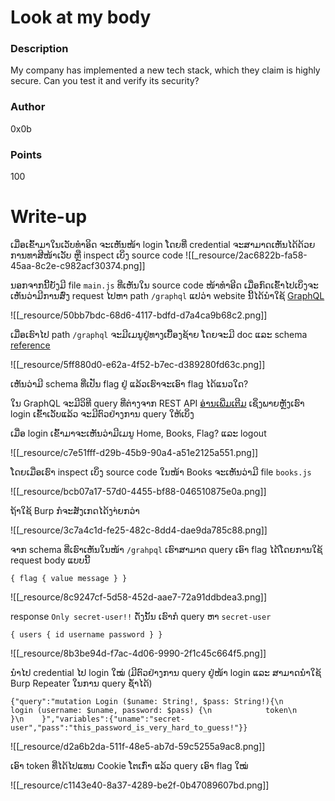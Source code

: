# Look at my body
### Description
My company has implemented a new tech stack, which they claim is highly secure. Can you test it and verify its security?

### Author
0x0b

### Points
100

# Write-up

ເມື່ອເຂົ້າມາໃນເວັບທຳອິດ ຈະເຫັນໜ້າ login ໂດຍທີ່ credential ຈະສາມາດເຫັນໄດ້ດ້ວຍການທາສີໜ້າເວັບ ຫຼື inspect ເບິ່ງ source code
![[_resource/2ac6822b-fa58-45aa-8c2e-c982acf30374.png]]

ນອກຈາກນີ້ຍັງມີ file `main.js` ທີ່ເຫັນໃນ source code ໜ້າທຳອີດ ເມື່ອກົດເຂົ້າໄປເບິ່ງຈະເຫັນວ່າມີການສົ່ງ request ໄປຫາ path `/graphql` ແປວ່າ website ນີ້ໄດ້ນຳໃຊ້ [GraphQL](https://graphql.org/learn/)

![[_resource/50bb7bdc-68d6-4117-bdfd-d7a4ca9b68c2.png]]

ເມື່ອເຮົາໄປ path `/graphql` ຈະມີເມນູຢູ່ທາງເບື້ອງຊ້າຍ ໂດຍຈະມີ doc ແລະ schema [reference](https://graphql.org/learn/schema/)

![[_resource/5ff880d0-e62a-4f52-b7ec-d389280fd63c.png]]

ເຫັນວ່າມີ schema ທີ່ເປັນ flag ຢູ່ ແລ້ວເຮົາຈະເອົາ flag ໄດ້ແນວໃດ?

ໃນ GraphQL ຈະມີວິທີ query ທີ່ຕ່າງຈາກ REST API [ອ່ານເພີ່ມເຕີມ](https://graphql.org/learn/queries/) ເຊິ່ງພາຍຫຼັງເຮົາ login ເຂົ້າເວັບແລ້ວ ຈະມີຕົວຢ່າງການ query ໃຫ້ເບິ່ງ

ເມື່ອ login ເຂົ້າມາຈະເຫັນວ່າມີເມນູ Home, Books, Flag? ແລະ logout

![[_resource/c7e51fff-d29b-45b9-90a4-a51e2125a551.png]]

ໂດຍເມື່ອເຮົາ inspect ເບິ່ງ source code ໃນໜ້າ Books ຈະເຫັນວ່າມີ file `books.js`

![[_resource/bcb07a17-57d0-4455-bf88-046510875e0a.png]]

ຖ້າໃຊ້ Burp ກໍຈະສັງເກດໄດ້ງາ່ຍກວ່າ

![[_resource/3c7a4c1d-fe25-482c-8dd4-dae9da785c88.png]]

ຈາກ schema ທີ່ເຮົາເຫັນໃນໜ້າ `/grahpql` ເຮົາສາມາດ query ເອົາ flag ໄດ້ໂດຍການໃຊ້ request body ແບບນີ້

```
{ flag { value message } }
```

![[_resource/8c9247cf-5d58-452d-aae7-72a91ddbdea3.png]]

response `Only secret-user!!` ດັ່ງນັ້ນ ເຮົາກໍ query ຫາ `secret-user`

```
{ users { id username password } }
```

![[_resource/8b3be94d-f7ac-4d06-9990-2f1c45c664f5.png]]

ນຳໄປ credential ໄປ login ໃໝ່ (ມີຕົວຢ່າງການ query ຢູ່ໜ້າ login ແລະ ສາມາດນຳໃຊ້ Burp Repeater ໃນການ query ຊ້ຳໄດ້)

```
{"query":"mutation Login ($uname: String!, $pass: String!){\n        login (username: $uname, password: $pass) {\n            token\n        }\n    }","variables":{"uname":"secret-user","pass":"this_password_is_very_hard_to_guess!"}}
```

![[_resource/d2a6b2da-511f-48e5-ab7d-59c5255a9ac8.png]]

ເອົາ token ທີ່ໄດ້ໄປແທນ Cookie ໂຕເກົ່າ ແລ້ວ query ເອົາ flag ໃໝ່

![[_resource/c1143e40-8a37-4289-be2f-0b47089607bd.png]]